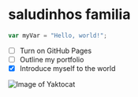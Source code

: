 # saludinhos familia
``` javascript
var myVar = "Hello, world!";
```
- [ ] Turn on GitHub Pages
- [ ] Outline my portfolio
- [x] Introduce myself to the world

![Image of Yaktocat](https://octodex.github.com/images/yaktocat.png)


